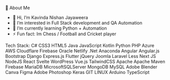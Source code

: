 
💫 About Me

- 👋 Hi, I’m Kavinda Nishan Jayaweera
- 👀 I’m interested in Full Stack development and QA Automation
- 🌱 I’m currently learning Python + Automation
- ⚡ Fun fact: Im Chess / Football and Cricket player

Tech Stack:
C# CSS3 HTML5 Java JavaScript Kotlin Python PHP Azure AWS Cloudflare Firebase Oracle Netlify .Net Anaconda Angular Angular.js Bootstrap Django Express.js Flutter jQuery Joomla Laravel Less Next JS NodeJS React Svelte WordPress Vue.js TailwindCSS Apache Apache Maven Firebase MariaDB MicrosoftSQLServer MongoDB MySQL Adobe Blender Canva Figma Adobe Photoshop Keras GIT LINUX Arduino TypeScript

<!---
KavindaNishanJayaweera/KavindaNishanJayaweera is a ✨ special ✨ repository because its `README.md` (this file) appears on your GitHub profile.
You can click the Preview link to take a look at your changes.
--->
